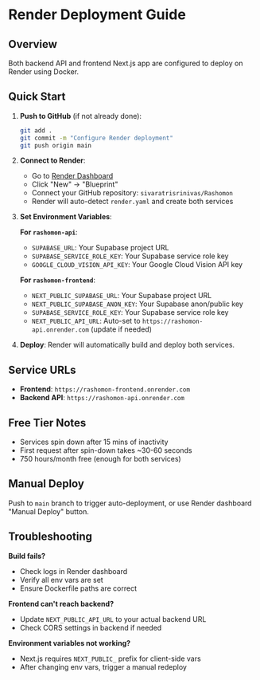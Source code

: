 # Render Deployment Guide

## Overview
Both backend API and frontend Next.js app are configured to deploy on Render using Docker.

## Quick Start

1. **Push to GitHub** (if not already done):
   ```bash
   git add .
   git commit -m "Configure Render deployment"
   git push origin main
   ```

2. **Connect to Render**:
   - Go to [Render Dashboard](https://dashboard.render.com)
   - Click "New" → "Blueprint"
   - Connect your GitHub repository: `sivaratrisrinivas/Rashomon`
   - Render will auto-detect `render.yaml` and create both services

3. **Set Environment Variables**:
   
   **For `rashomon-api`**:
   - `SUPABASE_URL`: Your Supabase project URL
   - `SUPABASE_SERVICE_ROLE_KEY`: Your Supabase service role key
   - `GOOGLE_CLOUD_VISION_API_KEY`: Your Google Cloud Vision API key
   
   **For `rashomon-frontend`**:
   - `NEXT_PUBLIC_SUPABASE_URL`: Your Supabase project URL
   - `NEXT_PUBLIC_SUPABASE_ANON_KEY`: Your Supabase anon/public key
   - `SUPABASE_SERVICE_ROLE_KEY`: Your Supabase service role key
   - `NEXT_PUBLIC_API_URL`: Auto-set to `https://rashomon-api.onrender.com` (update if needed)

4. **Deploy**: Render will automatically build and deploy both services.

## Service URLs
- **Frontend**: `https://rashomon-frontend.onrender.com`
- **Backend API**: `https://rashomon-api.onrender.com`

## Free Tier Notes
- Services spin down after 15 mins of inactivity
- First request after spin-down takes ~30-60 seconds
- 750 hours/month free (enough for both services)

## Manual Deploy
Push to `main` branch to trigger auto-deployment, or use Render dashboard "Manual Deploy" button.

## Troubleshooting

**Build fails?**
- Check logs in Render dashboard
- Verify all env vars are set
- Ensure Dockerfile paths are correct

**Frontend can't reach backend?**
- Update `NEXT_PUBLIC_API_URL` to your actual backend URL
- Check CORS settings in backend if needed

**Environment variables not working?**
- Next.js requires `NEXT_PUBLIC_` prefix for client-side vars
- After changing env vars, trigger a manual redeploy

